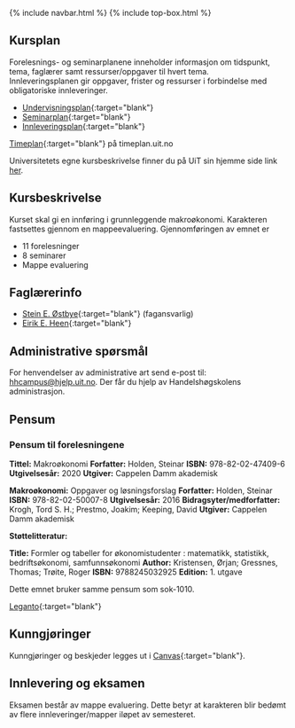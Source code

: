 {% include navbar.html %}  {% include top-box.html %}


## Kursplan  

Forelesnings- og seminarplanene inneholder informasjon om tidspunkt, tema, faglærer samt ressurser/oppgaver til hvert tema.  
Innleveringsplanen gir oppgaver, frister og ressurser i forbindelse med obligatoriske innleveringer.  

- [Undervisningsplan](undervisningsplan.md){:target="blank"}
- [Seminarplan](seminarplan.html){:target="blank"}
- [Innleveringsplan](innleveringer.html){:target="blank"}   


[Timeplan](https://timeplan.uit.no/){:target="blank"} på timeplan.uit.no

Universitetets egne kursbeskrivelse finner du på UiT sin hjemme side link [her](https://uit.no/utdanning/aktivt/emne/SOK-1016).


## Kursbeskrivelse 
Kurset skal gi en innføring i grunnleggende makroøkonomi. Karakteren fastsettes gjennom en mappeevaluering. Gjennomføringen av emnet er 

- 11 forelesninger
- 8 seminarer
- Mappe evaluering 


## Faglærerinfo  
- [Stein E. Østbye](https://uit.no/ansatte/stein.ostbye){:target="blank"} (fagansvarlig)
- [Eirik E. Heen](https://uit.no/ansatte/eirik.e.heen){:target="blank"}



## Administrative spørsmål

For henvendelser av administrative art send e-post til: <hhcampus@hjelp.uit.no>. Der får du hjelp av Handelshøgskolens administrasjon.


## Pensum  

### Pensum til forelesningene

**Tittel:** Makroøkonomi
**Forfatter:** Holden, Steinar
**ISBN:** 978-82-02-47409-6
**Utgivelsesår:** 2020
**Utgiver:** Cappelen Damm akademisk


**Makroøkonomi:** Oppgaver og løsningsforslag
**Forfatter:** Holden, Steinar
**ISBN:** 978-82-02-50007-8
**Utgivelsesår:** 2016
**Bidragsyter/medforfatter:** Krogh, Tord S. H.; Prestmo, Joakim; Keeping, David
**Utgiver:** Cappelen Damm akademisk


**Støttelitteratur:**

**Title:** Formler og tabeller for økonomistudenter : matematikk, statistikk, bedriftsøkonomi, samfunnsøkonomi
**Author:** Kristensen, Ørjan; Gressnes, Thomas; Trøite, Roger
**ISBN:** 9788245032925
**Edition:** 1. utgave


Dette emnet bruker samme pensum som sok-1010. 

[Leganto](https://bibsys-c.alma.exlibrisgroup.com/leganto/){:target="blank"}  




## Kunngjøringer  

Kunngjøringer og beskjeder legges ut i [Canvas](https://uit.instructure.com/){:target="blank"}.


## Innlevering og eksamen  

Eksamen består av mappe evaluering. Dette betyr at karakteren blir bedømt av flere innleveringer/mapper iløpet av semesteret.
